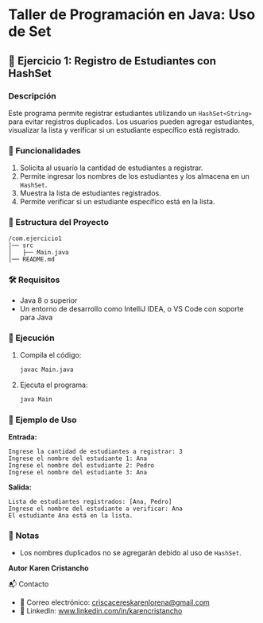 # Taller de Programación en Java: Uso de Set

## 🚀 Ejercicio 1: Registro de Estudiantes con HashSet

### Descripción
Este programa permite registrar estudiantes utilizando un `HashSet<String>` para evitar registros duplicados. Los usuarios pueden agregar estudiantes, visualizar la lista y verificar si un estudiante específico está registrado.

### 📌 Funcionalidades
1. Solicita al usuario la cantidad de estudiantes a registrar.
2. Permite ingresar los nombres de los estudiantes y los almacena en un `HashSet`.
3. Muestra la lista de estudiantes registrados.
4. Permite verificar si un estudiante específico está en la lista.

### 📂 Estructura del Proyecto
```
/com.ejercicio1
│── src
│   ├── Main.java
│── README.md
```

### 🛠️ Requisitos
- Java 8 o superior
- Un entorno de desarrollo como IntelliJ IDEA, o VS Code con soporte para Java

### 🚀 Ejecución
1. Compila el código:
   ```sh
   javac Main.java
   ```
2. Ejecuta el programa:
   ```sh
   java Main
   ```

### 📝 Ejemplo de Uso
**Entrada:**
```
Ingrese la cantidad de estudiantes a registrar: 3
Ingrese el nombre del estudiante 1: Ana
Ingrese el nombre del estudiante 2: Pedro
Ingrese el nombre del estudiante 3: Ana
```

**Salida:**
```
Lista de estudiantes registrados: [Ana, Pedro]
Ingrese el nombre del estudiante a verificar: Ana
El estudiante Ana está en la lista.
```

### 📌 Notas
- Los nombres duplicados no se agregarán debido al uso de `HashSet`.

**Autor**
**Karen Cristancho**

📬 Contacto
- 📧 Correo electrónico: criscacereskarenlorena@gmail.com
- 💼 LinkedIn: www.linkedin.com/in/karencristancho
